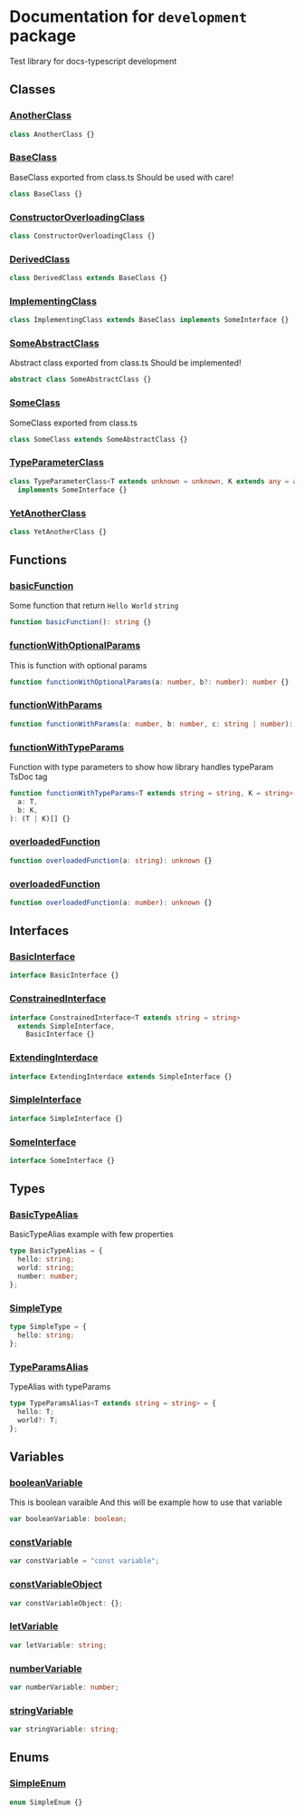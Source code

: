 # Documentation for `development` package

Test library for docs-typescript development

## Classes

### [AnotherClass](./development/classes/AnotherClass.md)

```typescript
class AnotherClass {}
```

### [BaseClass](./development/classes/BaseClass.md)

BaseClass exported from class.ts
Should be used with care!

```typescript
class BaseClass {}
```

### [ConstructorOverloadingClass](./development/classes/ConstructorOverloadingClass.md)

```typescript
class ConstructorOverloadingClass {}
```

### [DerivedClass](./development/classes/DerivedClass.md)

```typescript
class DerivedClass extends BaseClass {}
```

### [ImplementingClass](./development/classes/ImplementingClass.md)

```typescript
class ImplementingClass extends BaseClass implements SomeInterface {}
```

### [SomeAbstractClass](./development/classes/SomeAbstractClass.md)

Abstract class exported from class.ts
Should be implemented!

```typescript
abstract class SomeAbstractClass {}
```

### [SomeClass](./development/classes/SomeClass.md)

SomeClass exported from class.ts

```typescript
class SomeClass extends SomeAbstractClass {}
```

### [TypeParameterClass](./development/classes/TypeParameterClass.md)

```typescript
class TypeParameterClass<T extends unknown = unknown, K extends any = any>
  implements SomeInterface {}
```

### [YetAnotherClass](./development/classes/YetAnotherClass.md)

```typescript
class YetAnotherClass {}
```

## Functions

### [basicFunction](./development/functions/basicFunction.md)

Some function that return `Hello World` `string`

```typescript
function basicFunction(): string {}
```

### [functionWithOptionalParams](./development/functions/functionWithOptionalParams.md)

This is function with optional params

```typescript
function functionWithOptionalParams(a: number, b?: number): number {}
```

### [functionWithParams](./development/functions/functionWithParams.md)

```typescript
function functionWithParams(a: number, b: number, c: string | number): number {}
```

### [functionWithTypeParams](./development/functions/functionWithTypeParams.md)

Function with type parameters to show how library handles typeParam TsDoc tag

```typescript
function functionWithTypeParams<T extends string = string, K = string>(
  a: T,
  b: K,
): (T | K)[] {}
```

### [overloadedFunction](./development/functions/overloadedFunction.md)

```typescript
function overloadedFunction(a: string): unknown {}
```

### [overloadedFunction](./development/functions/overloadedFunction.md)

```typescript
function overloadedFunction(a: number): unknown {}
```

## Interfaces

### [BasicInterface](./development/interfaces/BasicInterface.md)

```typescript
interface BasicInterface {}
```

### [ConstrainedInterface](./development/interfaces/ConstrainedInterface.md)

```typescript
interface ConstrainedInterface<T extends string = string>
  extends SimpleInterface,
    BasicInterface {}
```

### [ExtendingInterdace](./development/interfaces/ExtendingInterdace.md)

```typescript
interface ExtendingInterdace extends SimpleInterface {}
```

### [SimpleInterface](./development/interfaces/SimpleInterface.md)

```typescript
interface SimpleInterface {}
```

### [SomeInterface](./development/interfaces/SomeInterface.md)

```typescript
interface SomeInterface {}
```

## Types

### [BasicTypeAlias](./development/types/BasicTypeAlias.md)

BasicTypeAlias example with few properties

```typescript
type BasicTypeAlias = {
  hello: string;
  world: string;
  number: number;
};
```

### [SimpleType](./development/types/SimpleType.md)

```typescript
type SimpleType = {
  hello: string;
};
```

### [TypeParamsAlias](./development/types/TypeParamsAlias.md)

TypeAlias with typeParams

```typescript
type TypeParamsAlias<T extends string = string> = {
  hello: T;
  world?: T;
};
```

## Variables

### [booleanVariable](./development/variables/booleanVariable.md)

This is boolean varaible
And this will be example how to use that variable

```typescript
var booleanVariable: boolean;
```

### [constVariable](./development/variables/constVariable.md)

```typescript
var constVariable = "const variable";
```

### [constVariableObject](./development/variables/constVariableObject.md)

```typescript
var constVariableObject: {};
```

### [letVariable](./development/variables/letVariable.md)

```typescript
var letVariable: string;
```

### [numberVariable](./development/variables/numberVariable.md)

```typescript
var numberVariable: number;
```

### [stringVariable](./development/variables/stringVariable.md)

```typescript
var stringVariable: string;
```

## Enums

### [SimpleEnum](./development/enums/SimpleEnum.md)

```typescript
enum SimpleEnum {}
```
